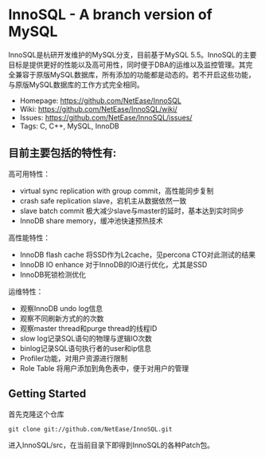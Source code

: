 InnoSQL - A branch version of MySQL
===================================

InnoSQL是杭研开发维护的MySQL分支，目前基于MySQL 5.5。InnoSQL的主要目标是提供更好的性能以及高可用性，同时便于DBA的运维以及监控管理。其完全兼容于原版MySQL数据库，所有添加的功能都是动态的。若不开启这些功能，与原版MySQL数据库的工作方式完全相同。

 * Homepage: <https://github.com/NetEase/InnoSQL>
 * Wiki: <https://github.com/NetEase/InnoSQL/wiki/>
 * Issues: <https://github.com/NetEase/InnoSQL/issues/>
 * Tags: C, C++, MySQL, InnoDB

目前主要包括的特性有:
---------------------
高可用特性：

* virtual sync replication with group commit，高性能同步复制
* crash safe replication slave，宕机主从数据依然一致
* slave batch commit 极大减少slave与master的延时，基本达到实时同步
* InnoDB share memory，缓冲池快速预热技术

高性能特性：

* InnoDB flash cache 将SSD作为L2cache，见percona CTO对此测试的结果
* InnoDB IO enhance 对于InnoDB的IO进行优化，尤其是SSD
* InnoDB死锁检测优化

运维特性：

* 观察InnoDB undo log信息
* 观察不同刷新方式的的次数
* 观察master thread和purge thread的线程ID
* slow log记录SQL语句的物理与逻辑IO次数
* binlog记录SQL语句执行者的user和ip信息
* Profiler功能，对用户资源进行限制
* Role Table 将用户添加到角色表中，便于对用户的管理

Getting Started
----------------

首先克隆这个仓库

    git clone git://github.com/NetEase/InnoSQL.git

进入InnoSQL/src，在当前目录下即得到InnoSQL的各种Patch包。